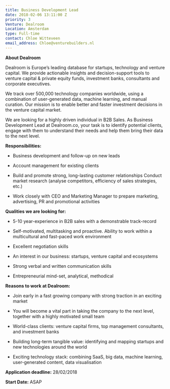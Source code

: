 ```yaml
---
title: Business Development Lead
date: 2018-02-06 13:11:00 Z
priority: 3
Venture: Dealroom
Location: Amsterdam
type: Full-time
contact: Chloe Witteveen
email_address: Chloe@venturebuilders.nl
---
```


**About Dealroom**

Dealroom is Europe’s leading database for startups, technology and venture capital. We provide actionable insights and decision-support tools to venture capital & private equity funds, investment banks, consultants and corporate executives.

We track over 500,000 technology companies worldwide, using a combination of user-generated data, machine learning, and manual curation. Our mission is to enable better and faster investment decisions in the venture capital market.

We are looking for a highly driven individual in B2B Sales. As Business Development Lead at Dealroom.co, your task is to identify potential clients, engage with them to understand their needs and help them bring their data to the next level.

**Responsibilities:**

* Business development and follow-up on new leads

* Account management for existing clients

* Build and promote strong, long-lasting customer relationships
  Conduct market research (analyse competitors, efficiency of sales strategies, etc.)

* Work closely with CEO and Marketing Manager to prepare marketing, advertising, PR and promotional activities

**Qualities we are looking for:**

* 5-10 year-experience in B2B sales with a demonstrable track-record

* Self-motivated, multitasking and proactive. Ability to work within a multicultural and fast-paced work environment

* Excellent negotiation skills

* An interest in our business: startups, venture capital and ecosystems

* Strong verbal and written communication skills

* Entrepreneurial mind-set, analytical, methodical

**Reasons to work at Dealroom:**

* Join early in a fast growing company with strong traction in an exciting market

* You will become a vital part in taking the company to the next level, together with a highly motivated small team

* World-class clients: venture capital firms, top management consultants, and investment banks

* Building long-term tangible value: identifying and mapping startups and new technologies around the world

* Exciting technology stack: combining SaaS, big data, machine learning, user-generated content, data visualisation

**Application deadline:** 28/02/2018

**Start Date:** ASAP